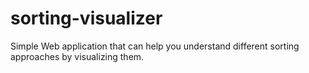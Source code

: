 # sorting-visualizer
Simple Web application that can help you understand different sorting approaches by visualizing them.
